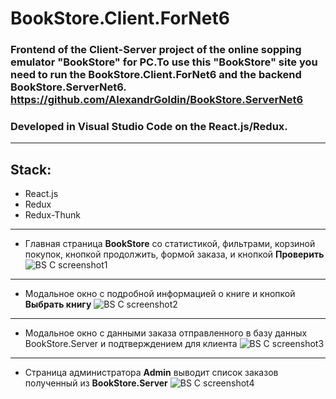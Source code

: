 # BookStore.Client.ForNet6
### Frontend of the Client-Server project of the online sopping emulator "BookStore" for PC.To use this "BookStore" site you need to run the BookStore.Client.ForNet6 and the backend BookStore.ServerNet6. https://github.com/AlexandrGoldin/BookStore.ServerNet6
### Developed in Visual Studio Code on the React.js/Redux.
_________
## Stack:
* React.js
* Redux
* Redux-Thunk
_____________________

* Главная страница __BookStore__ со статистикой, фильтрами, корзиной покупок, кнопкой продолжить, формой заказа, и кнопкой __Проверить__
![BS C screenshot1](https://github.com/AlexandrGoldin/BookStore.Client/assets/50864552/388cf19b-5acd-4a0e-80a7-bf0e3800da78)

____
* Модальное окно с подробной информацией о книге и кнопкой __Выбрать книгу__
![BS C screenshot2](https://github.com/AlexandrGoldin/BookStore.Client/assets/50864552/69e5e5f2-d4ca-4b78-bf03-6ba9722c81ef)
_____

* Модальное окно с данными заказа отправленного в базу данных BookStore.Server и подтверждением для клиента
![BS C screenshot3](https://github.com/AlexandrGoldin/BookStore.Client/assets/50864552/52da4a73-13e0-47ed-8360-f57d3e5b0ac4)

_____
* Страница администратора __Admin__ выводит список заказов полученный из __BookStore.Server__
![BS C screenshot4](https://github.com/AlexandrGoldin/BookStore.Client/assets/50864552/f5adb013-0d73-49cb-a067-36c512797bc3)



